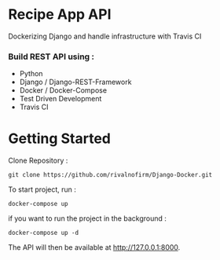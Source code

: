 # Recipe App API

Dockerizing Django and handle infrastructure with Travis CI

### Build REST API using :
- Python
- Django / Django-REST-Framework
- Docker / Docker-Compose
- Test Driven Development
- Travis CI

# Getting Started

Clone Repository :

    git clone https://github.com/rivalnofirm/Django-Docker.git

To start project, run :

    docker-compose up

if you want to run the project in the background :

    docker-compose up -d

The API will then be available at http://127.0.0.1:8000.